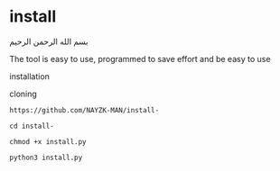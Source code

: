 # install
بسم الله الرحمن الرحيم 

The tool is easy to use, programmed to save effort and be easy to use

installation  

cloning 

`https://github.com/NAYZK-MAN/install-`

`cd install-`

`chmod +x install.py`

`python3 install.py`
